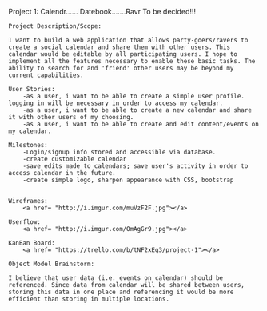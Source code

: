 Project 1: Calendr...... Datebook.......Ravr To be decided!!!

	Project Description/Scope:

	I want to build a web application that allows party-goers/ravers to create a social calendar and share them with other users. This calendar would be editable by all participating users. I hope to implement all the features necessary to enable these basic tasks. The ability to search for and 'friend' other users may be beyond my current capabilities.

	User Stories:
		-as a user, i want to be able to create a simple user profile. logging in will be necessary in order to access my calendar.
		-as a user, i want to be able to create a new calendar and share it with other users of my choosing.
		-as a user, i want to be able to create and edit content/events on my calendar.

	Milestones:
		-Login/signup info stored and accessible via database.
		-create customizable calendar
		-save edits made to calendars; save user's activity in order to access calendar in the future.
		-create simple logo, sharpen appearance with CSS, bootstrap


	Wireframes:
		<a href= "http://i.imgur.com/muVzF2F.jpg"></a>

	Userflow:
		<a href= "http://i.imgur.com/OmAgGr9.jpg"></a>

	KanBan Board:
		<a href= "https://trello.com/b/tNF2xEq3/project-1"></a>

	Object Model Brainstorm:

	I believe that user data (i.e. events on calendar) should be referenced. Since data from calendar will be shared between users, storing this data in one place and referencing it would be more efficient than storing in multiple locations.